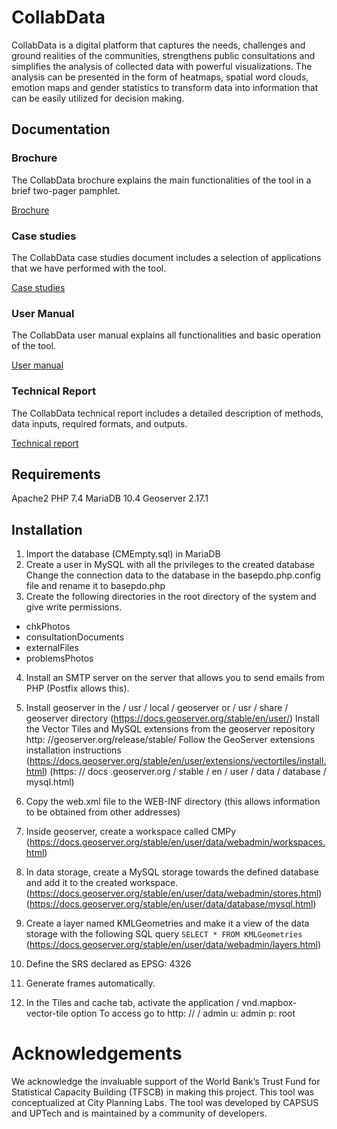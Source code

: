 # CollabData

CollabData is a digital platform that captures the needs, challenges and ground realities of the communities, strengthens public consultations and simplifies the analysis of collected data with powerful visualizations. The analysis can be presented in the form of heatmaps, spatial word clouds, emotion maps and gender statistics to transform data into information that can be easily utilized for decision making.

## Documentation

### Brochure
The CollabData brochure explains the main functionalities of the tool in a brief two-pager pamphlet.

[Brochure](https://docs.google.com/presentation/d/1cn-GMQRDLWvNWqt6snN6bx9FEzwd0IcFKbU8wzVbTV8/edit?usp=sharing)

### Case studies
The CollabData case studies document includes a selection of applications that we have performed with the tool.

[Case studies](https://docs.google.com/presentation/d/1_XhcyJJ7WuMTIlEh21QwxI0BRl5TeK6XX_eF5ZZb9tg/edit?usp=sharing)

### User Manual
The CollabData user manual explains all functionalities and basic operation of the tool. 

[User manual](https://docs.google.com/presentation/d/10AiJfQyb_M3Tf4GhkzQ3Xa-gcBT2wVNmjqb6hwNB50s/edit?usp=sharing)

### Technical Report
The CollabData technical report includes a detailed description of methods, data inputs, required formats, and outputs.

[Technical report](https://docs.google.com/document/d/1o8Xe606uJvrQkNmL5yw4hHcx1wMyXCl3OzUY-HqBwBc/edit?usp=sharing)

## Requirements

Apache2
PHP 7.4
MariaDB 10.4
Geoserver 2.17.1

## Installation

1. Import the database (CMEmpty.sql) in MariaDB
2. Create a user in MySQL with all the privileges to the created database Change the connection data to the database in the basepdo.php.config file and rename it to basepdo.php
3. Create the following directories in the root directory of the system and give write permissions.

- chkPhotos
- consultationDocuments
- externalFiles
- problemsPhotos

4. Install an SMTP server on the server that allows you to send emails from PHP (Postfix allows this).

5. Install geoserver in the / usr / local / geoserver or / usr / share / geoserver directory (https://docs.geoserver.org/stable/en/user/) Install the Vector Tiles and MySQL extensions from the geoserver repository http: //geoserver.org/release/stable/ Follow the GeoServer extensions installation instructions (https://docs.geoserver.org/stable/en/user/extensions/vectortiles/install.html) (https: // docs .geoserver.org / stable / en / user / data / database / mysql.html)
6. Copy the web.xml file to the WEB-INF directory (this allows information to be obtained from other addresses)
7. Inside geoserver, create a workspace called CMPy (https://docs.geoserver.org/stable/en/user/data/webadmin/workspaces.html)
8. In data storage, create a MySQL storage towards the defined database and add it to the created workspace. (https://docs.geoserver.org/stable/en/user/data/webadmin/stores.html) (https://docs.geoserver.org/stable/en/user/data/database/mysql.html)
9. Create a layer named KMLGeometries and make it a view of the data storage with the following SQL query 
```SELECT * FROM KMLGeometries``` (https://docs.geoserver.org/stable/en/user/data/webadmin/layers.html)
10. Define the SRS declared as EPSG: 4326
11. Generate frames automatically.
12. In the Tiles and cache tab, activate the application / vnd.mapbox-vector-tile option
To access go to http: // <installation address> / admin
u: admin p: root

# Acknowledgements
We acknowledge the invaluable support of the World Bank’s Trust Fund for Statistical Capacity Building (TFSCB) in making this project. This tool was conceptualized at City Planning Labs. The tool was developed by CAPSUS and UPTech and is maintained by a community of developers.
